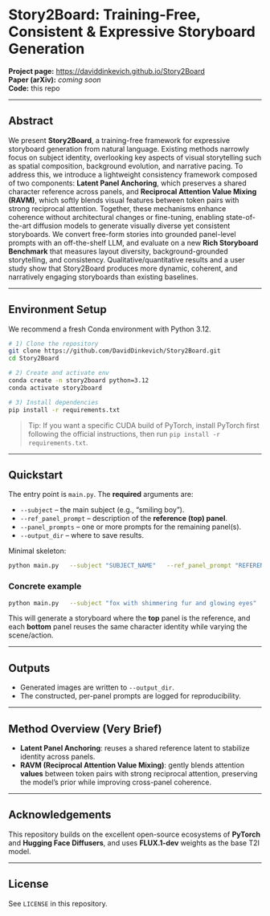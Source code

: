 # Story2Board: Training-Free, Consistent & Expressive Storyboard Generation

**Project page:** https://daviddinkevich.github.io/Story2Board  
**Paper (arXiv):** _coming soon_  
**Code:** this repo

---

## Abstract

We present **Story2Board**, a training-free framework for expressive storyboard generation from natural language. Existing methods narrowly focus on subject identity, overlooking key aspects of visual storytelling such as spatial composition, background evolution, and narrative pacing. To address this, we introduce a lightweight consistency framework composed of two components: **Latent Panel Anchoring**, which preserves a shared character reference across panels, and **Reciprocal Attention Value Mixing (RAVM)**, which softly blends visual features between token pairs with strong reciprocal attention. Together, these mechanisms enhance coherence without architectural changes or fine-tuning, enabling state-of-the-art diffusion models to generate visually diverse yet consistent storyboards. We convert free-form stories into grounded panel-level prompts with an off-the-shelf LLM, and evaluate on a new **Rich Storyboard Benchmark** that measures layout diversity, background-grounded storytelling, and consistency. Qualitative/quantitative results and a user study show that Story2Board produces more dynamic, coherent, and narratively engaging storyboards than existing baselines.

---

## Environment Setup

We recommend a fresh Conda environment with Python 3.12.

```bash
# 1) Clone the repository
git clone https://github.com/DavidDinkevich/Story2Board.git
cd Story2Board

# 2) Create and activate env
conda create -n story2board python=3.12
conda activate story2board

# 3) Install dependencies
pip install -r requirements.txt
```

> Tip: If you want a specific CUDA build of PyTorch, install PyTorch first following the official instructions, then run `pip install -r requirements.txt`.

---

## Quickstart

The entry point is `main.py`. The **required** arguments are:

- `--subject` – the main subject (e.g., “smiling boy”).
- `--ref_panel_prompt` – description of the **reference (top) panel**.
- `--panel_prompts` – one or more prompts for the remaining panel(s).
- `--output_dir` – where to save results.

Minimal skeleton:

```bash
python main.py   --subject "SUBJECT_NAME"   --ref_panel_prompt "REFERENCE_PANEL_TEXT"   --panel_prompts "PANEL_1_TEXT" "PANEL_2_TEXT" ...   --output_dir path/to/out
```

### Concrete example

```bash
python main.py   --subject "fox with shimmering fur and glowing eyes"   --ref_panel_prompt "stepping onto a mossy stone path under twilight trees"   --panel_prompts     "bounding across a fallen tree over a mist-covered ravine glowing faintly with constellations"     "perched atop a broken archway of ancient stone, vines and silver moss hanging down, the twilight sky glowing behind him"     "watching a meteor shower from the edge of a luminous lake that reflects the stars perfectly"   --output_dir outputs/smiling_boy_trainyard
```

This will generate a storyboard where the **top** panel is the reference, and each **bottom** panel reuses the same character identity while varying the scene/action.

---

## Outputs

- Generated images are written to `--output_dir`.  
- The constructed, per-panel prompts are logged for reproducibility.

---

## Method Overview (Very Brief)

- **Latent Panel Anchoring**: reuses a shared reference latent to stabilize identity across panels.  
- **RAVM (Reciprocal Attention Value Mixing)**: gently blends attention **values** between token pairs with strong reciprocal attention, preserving the model’s prior while improving cross-panel coherence.

---

<!-- ## BibTeX

```bibtex
@article{dinkevich2025story2board,
  title   = {Story2Board: Training-Free, Consistent and Expressive Storyboard Generation},
  author  = {Dinkevich, David and Levy, Matan and Avrahami, Omri and Samuel, Dvir and Lischinski, Dani},
  journal = {arXiv preprint arXiv:xxxx.xxxxx},
  year    = {2025}
}
```

---
 -->
## Acknowledgements

This repository builds on the excellent open-source ecosystems of **PyTorch** and **Hugging Face Diffusers**, and uses **FLUX.1-dev** weights as the base T2I model.

---

## License

See `LICENSE` in this repository.
